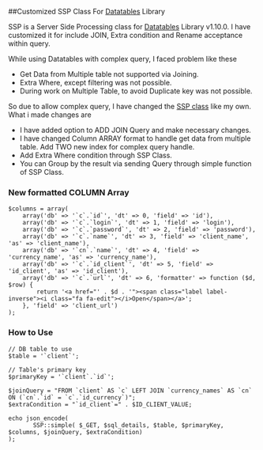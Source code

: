 
##Customized SSP Class For [Datatables](http://datatables.net/) Library


SSP is a Server Side Processing class for [Datatables](http://datatables.net/) Library v1.10.0. 
I have customized it for include JOIN, Extra condition and Rename acceptance within query.

While using Datatables with complex query, I faced problem like these

 - Get Data from Multiple table not supported via Joining.
 - Extra Where, except filtering was not possible.
 - During work on Multiple Table, to avoid Duplicate key was not possible.

So due to allow complex query, I have changed the [SSP class](https://github.com/DataTables/DataTables/blob/master/examples/server_side/scripts/ssp.class.php) like my own. What i made changes are

 - I have added option to ADD JOIN Query and make necessary changes.
 - I have changed Column ARRAY format to handle get data from multiple table. Add TWO new index for complex query handle.
 - Add Extra Where condition through SSP Class.
 - You can Group by the result via sending Query through simple function of SSP Class.


### New formatted COLUMN Array #####

    $columns = array(
        array('db' => '`c`.`id`', 'dt' => 0, 'field' => 'id'),
        array('db' => '`c`.`login`', 'dt' => 1, 'field' => 'login'),
        array('db' => '`c`.`password`', 'dt' => 2, 'field' => 'password'),
        array('db' => '`c`.`name`', 'dt' => 3, 'field' => 'client_name', 'as' => 'client_name'),
        array('db' => '`cn`.`name`', 'dt' => 4, 'field' => 'currency_name', 'as' => 'currency_name'),
        array('db' => '`c`.`id_client`', 'dt' => 5, 'field' => 'id_client', 'as' => 'id_client'),
        array('db' => '`c`.`url`', 'dt' => 6, 'formatter' => function ($d, $row) {
            return '<a href="' . $d . '"><span class="label label-inverse"><i class="fa fa-edit"></i>Open</span></a>';
        }, 'field' => 'client_url')
    );

### How to Use #####

    // DB table to use
    $table = '`client`';

    // Table's primary key
    $primaryKey = '`client`.`id`';

    $joinQuery = "FROM `client` AS `c` LEFT JOIN `currency_names` AS `cn` ON (`cn`.`id` = `c`.`id_currency`)";
    $extraCondition = "`id_client`=" . $ID_CLIENT_VALUE;
    
    echo json_encode(
           SSP::simple( $_GET, $sql_details, $table, $primaryKey, $columns, $joinQuery, $extraCondition)
    );
